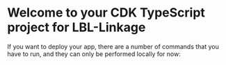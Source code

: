 # Welcome to your CDK TypeScript project for LBL-Linkage

If you want to deploy your app, there are a number of commands that you have to run, and they can only be performed locally for now:

```bash

```